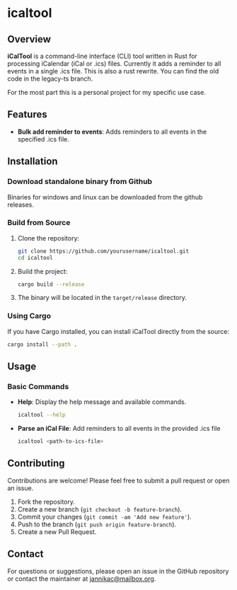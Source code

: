 # icaltool

## Overview

**iCalTool** is a command-line interface (CLI) tool written in Rust for processing iCalendar (iCal or .ics) files. Currently it adds a reminder to all events in a single .ics file. This is also a rust rewrite. You can find the old code in the legacy-ts branch.

For the most part this is a personal project for my specific use case.

## Features

- **Bulk add reminder to events**: Adds reminders to all events in the specified .ics file.

## Installation

### Download standalone binary from Github

Binaries for windows and linux can be downloaded from the github releases.

### Build from Source

1. Clone the repository:

   ```sh
   git clone https://github.com/yourusername/icaltool.git
   cd icaltool
   ```

2. Build the project:

   ```sh
   cargo build --release
   ```

3. The binary will be located in the `target/release` directory.

### Using Cargo

If you have Cargo installed, you can install iCalTool directly from the source:

```sh
cargo install --path .
```

## Usage

### Basic Commands

- **Help**: Display the help message and available commands.

  ```sh
  icaltool --help
  ```

- **Parse an iCal File**: Add reminders to all events in the provided .ics file

  ```sh
  icaltool <path-to-ics-file>
  ```

## Contributing

Contributions are welcome! Please feel free to submit a pull request or open an issue.

1. Fork the repository.
2. Create a new branch (`git checkout -b feature-branch`).
3. Commit your changes (`git commit -am 'Add new feature'`).
4. Push to the branch (`git push origin feature-branch`).
5. Create a new Pull Request.

## Contact

For questions or suggestions, please open an issue in the GitHub repository or contact the maintainer at [jannikac@mailbox.org](mailto:jannikac@mailbox.org).
